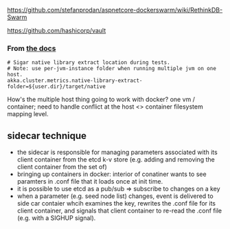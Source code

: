 https://github.com/stefanprodan/aspnetcore-dockerswarm/wiki/RethinkDB-Swarm

https://github.com/hashicorp/vault

### From [the docs](http://doc.akka.io/docs/akka/2.4.9/scala/cluster-usage.html)

```
# Sigar native library extract location during tests.
# Note: use per-jvm-instance folder when running multiple jvm on one host.
akka.cluster.metrics.native-library-extract-folder=${user.dir}/target/native
```
How's the multiple host thing going to work with docker? one vm / container;
need to handle conflict at the host <> container filesystem mapping level.


## sidecar technique
- the sidecar is responsible for managing parameters associated with its client container from the etcd k-v store (e.g. adding and removing the client container from the set of)
- bringing up containers in docker: interior of conatiner wants to see paramters in .conf file that it loads once at init time.
- it is possible to use etcd as a pub/sub => subscribe to changes on a key
- when a parameter (e.g. seed node list) changes, event is delivered to side car contaier whcih examines the key, rewrites the .conf file for its client container, and signals that client container to re-read the .conf file (e.g. with a SIGHUP signal).
